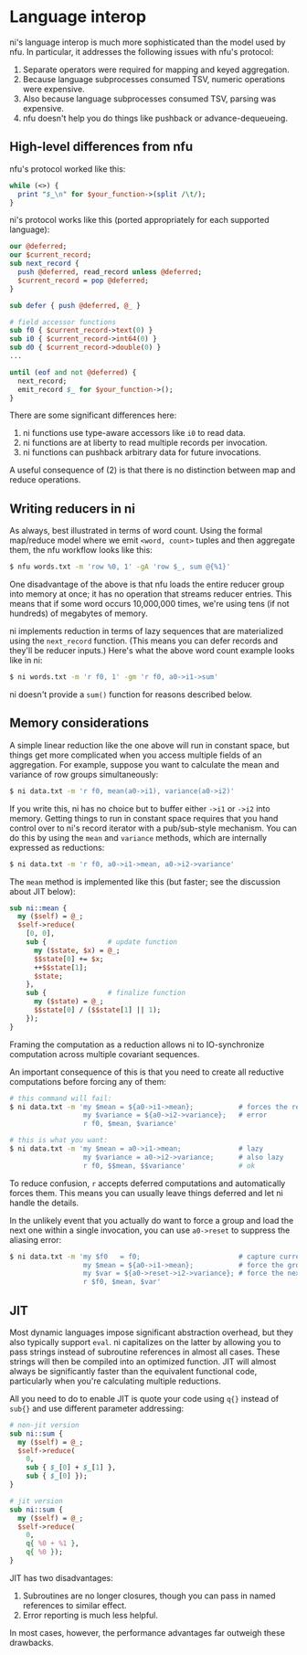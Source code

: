 # Language interop
ni's language interop is much more sophisticated than the model used by nfu. In
particular, it addresses the following issues with nfu's protocol:

1. Separate operators were required for mapping and keyed aggregation.
2. Because language subprocesses consumed TSV, numeric operations were
   expensive.
3. Also because language subprocesses consumed TSV, parsing was expensive.
4. nfu doesn't help you do things like pushback or advance-dequeueing.

## High-level differences from nfu
nfu's protocol worked like this:

```perl
while (<>) {
  print "$_\n" for $your_function->(split /\t/);
}
```

ni's protocol works like this (ported appropriately for each supported
language):

```perl
our @deferred;
our $current_record;
sub next_record {
  push @deferred, read_record unless @deferred;
  $current_record = pop @deferred;
}

sub defer { push @deferred, @_ }

# field accessor functions
sub f0 { $current_record->text(0) }
sub i0 { $current_record->int64(0) }
sub d0 { $current_record->double(0) }
...

until (eof and not @deferred) {
  next_record;
  emit_record $_ for $your_function->();
}
```

There are some significant differences here:

1. ni functions use type-aware accessors like `i0` to read data.
2. ni functions are at liberty to read multiple records per invocation.
3. ni functions can pushback arbitrary data for future invocations.

A useful consequence of (2) is that there is no distinction between map and
reduce operations.

## Writing reducers in ni
As always, best illustrated in terms of word count. Using the formal map/reduce
model where we emit `<word, count>` tuples and then aggregate them, the nfu
workflow looks like this:

```sh
$ nfu words.txt -m 'row %0, 1' -gA 'row $_, sum @{%1}'
```

One disadvantage of the above is that nfu loads the entire reducer group into
memory at once; it has no operation that streams reducer entries. This means
that if some word occurs 10,000,000 times, we're using tens (if not hundreds)
of megabytes of memory.

ni implements reduction in terms of lazy sequences that are materialized using
the `next_record` function. (This means you can defer records and they'll be
reducer inputs.) Here's what the above word count example looks like in ni:

```sh
$ ni words.txt -m 'r f0, 1' -gm 'r f0, a0->i1->sum'
```

ni doesn't provide a `sum()` function for reasons described below.

## Memory considerations
A simple linear reduction like the one above will run in constant space, but
things get more complicated when you access multiple fields of an aggregation.
For example, suppose you want to calculate the mean and variance of row groups
simultaneously:

```sh
$ ni data.txt -m 'r f0, mean(a0->i1), variance(a0->i2)'
```

If you write this, ni has no choice but to buffer either `->i1` or `->i2` into
memory. Getting things to run in constant space requires that you hand control
over to ni's record iterator with a pub/sub-style mechanism. You can do this by
using the `mean` and `variance` methods, which are internally expressed as
reductions:

```sh
$ ni data.txt -m 'r f0, a0->i1->mean, a0->i2->variance'
```

The `mean` method is implemented like this (but faster; see the discussion
about JIT below):

```perl
sub ni::mean {
  my ($self) = @_;
  $self->reduce(
    [0, 0],
    sub {               # update function
      my ($state, $x) = @_;
      $$state[0] += $x;
      ++$$state[1];
      $state;
    },
    sub {               # finalize function
      my ($state) = @_;
      $$state[0] / ($$state[1] || 1);
    });
}
```

Framing the computation as a reduction allows ni to IO-synchronize computation
across multiple covariant sequences.

An important consequence of this is that you need to create all reductive
computations before forcing any of them:

```sh
# this command will fail:
$ ni data.txt -m 'my $mean = ${a0->i1->mean};           # forces the reduction
                  my $variance = ${a0->i2->variance};   # error
                  r f0, $mean, $variance'

# this is what you want:
$ ni data.txt -m 'my $mean = a0->i1->mean;              # lazy
                  my $variance = a0->i2->variance;      # also lazy
                  r f0, $$mean, $$variance'             # ok
```

To reduce confusion, `r` accepts deferred computations and automatically forces
them. This means you can usually leave things deferred and let ni handle the
details.

In the unlikely event that you actually do want to force a group and load the
next one within a single invocation, you can use `a0->reset` to suppress the
aliasing error:

```sh
$ ni data.txt -m 'my $f0   = f0;                        # capture current f0
                  my $mean = ${a0->i1->mean};           # force the group
                  my $var = ${a0->reset->i2->variance}; # force the next group
                  r $f0, $mean, $var'
```

## JIT
Most dynamic languages impose significant abstraction overhead, but they also
typically support `eval`. ni capitalizes on the latter by allowing you to pass
strings instead of subroutine references in almost all cases. These strings
will then be compiled into an optimized function. JIT will almost always be
significantly faster than the equivalent functional code, particularly when
you're calculating multiple reductions.

All you need to do to enable JIT is quote your code using `q{}` instead of
`sub{}` and use different parameter addressing:

```perl
# non-jit version
sub ni::sum {
  my ($self) = @_;
  $self->reduce(
    0,
    sub { $_[0] + $_[1] },
    sub { $_[0] });
}

# jit version
sub ni::sum {
  my ($self) = @_;
  $self->reduce(
    0,
    q{ %0 + %1 },
    q{ %0 });
}
```

JIT has two disadvantages:

1. Subroutines are no longer closures, though you can pass in named references
   to similar effect.
2. Error reporting is much less helpful.

In most cases, however, the performance advantages far outweigh these
drawbacks.
